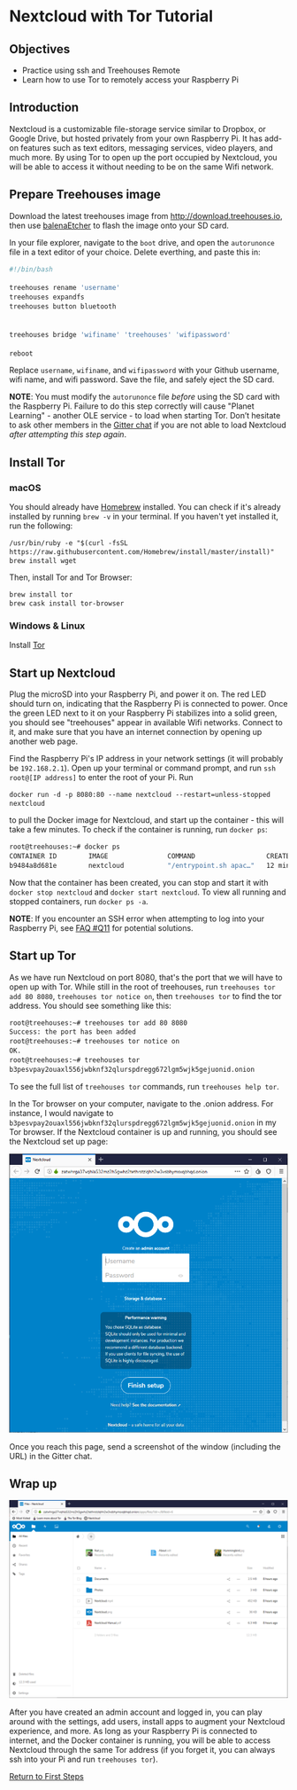 # Nextcloud with Tor Tutorial

## Objectives

* Practice using ssh and Treehouses Remote  
* Learn how to use Tor to remotely access your Raspberry Pi  

## Introduction

Nextcloud is a customizable file-storage service similar to Dropbox, or Google Drive, but hosted privately from your own Raspberry Pi.  It has add-on features such as text editors, messaging services, video players, and much more.  By using Tor to open up the port occupied by Nextcloud, you will be able to access it without needing to be on the same Wifi network.

## Prepare Treehouses image

Download the latest treehouses image from http://download.treehouses.io, then use [balenaEtcher](https://etcher.io) to flash the image onto your SD card.  

In your file explorer, navigate to the `boot` drive, and open the `autorunonce` file in a text editor of your choice.  Delete everthing, and paste this in:
	
```bash
#!/bin/bash

treehouses rename 'username'
treehouses expandfs
treehouses button bluetooth


treehouses bridge 'wifiname' 'treehouses' 'wifipassword'

reboot
```
Replace `username`, `wifiname`, and `wifipassword` with your Github username, wifi name, and wifi password.  Save the file, and safely eject the SD card.

**NOTE**: You must modify the `autorunonce` file _before_ using the SD card with the Raspberry Pi. Failure to do this step correctly will cause "Planet Learning" - another OLE service - to load when starting Tor. Don’t hesitate to ask other members in the [Gitter chat](https://gitter.im/treehouses/Lobby) if you are not able to load Nextcloud _after attempting this step again_.  


## Install Tor 

### macOS

You should already have [Homebrew](https://brew.sh) installed.  You can check if it's already installed by running `brew -v` in your terminal.  If you haven't yet installed it, run the following:
```
/usr/bin/ruby -e "$(curl -fsSL https://raw.githubusercontent.com/Homebrew/install/master/install)"
brew install wget
```

Then, install Tor and Tor Browser:
```
brew install tor
brew cask install tor-browser
```

### Windows & Linux

Install [Tor](https://www.torproject.org/download/)

## Start up Nextcloud

Plug the microSD into your Raspberry Pi, and power it on.  The red LED should turn on, indicating that the Raspberry Pi is connected to power.  Once the green LED next to it on your Raspberry Pi stabilizes into a solid green, you should see "treehouses" appear in available Wifi networks.  Connect to it, and make sure that you have an internet connection by opening up another web page.  

Find the Raspberry Pi's IP address in your network settings (it will probably be `192.168.2.1`).  Open up your terminal or command prompt, and run `ssh root@[IP address]` to enter the root of your Pi.  Run 
```
docker run -d -p 8080:80 --name nextcloud --restart=unless-stopped nextcloud
```
to pull the Docker image for Nextcloud, and start up the container - this will take a few minutes.  To check if the container is running, run `docker ps`:
```bash
root@treehouses:~# docker ps
CONTAINER ID        IMAGE               COMMAND                  CREATED             STATUS              PORTS                  NAMES
b9484a8d681e        nextcloud           "/entrypoint.sh apac…"   12 minutes ago      Up 12 minutes       0.0.0.0:8080->80/tcp   nextcloud
```
Now that the container has been created, you can stop and start it with `docker stop nextcloud` and `docker start nextcloud`.  To view all running and stopped containers, run `docker ps -a`.

**NOTE**: If you encounter an SSH error when attempting to log into your Raspberry Pi, see [FAQ #Q11](https://treehouses.io/#!pages/vi/faq.md#https://treehouses.io/pages/vi/#Q11:_What_if_you_encounter_Host_key_verification_fail%3F) for potential solutions.

## Start up Tor

As we have run Nextcloud on port 8080, that's the port that we will have to open up with Tor.  While still in the root of treehouses, run `treehouses tor add 80 8080`, `treehouses tor notice on`, then `treehouses tor` to find the tor address.  You should see something like this:
```bash
root@treehouses:~# treehouses tor add 80 8080
Success: the port has been added
root@treehouses:~# treehouses tor notice on
OK.
root@treehouses:~# treehouses tor
b3pesvpay2ouaxl556jwbknf32qlurspdregg672lgm5wjk5gejuonid.onion
```
To see the full list of `treehouses tor` commands, run `treehouses help tor`.  

In the Tor browser on your computer, navigate to the .onion address.  For instance, I would navigate to `b3pesvpay2ouaxl556jwbknf32qlurspdregg672lgm5wjk5gejuonid.onion` in my Tor browser.  If the Nextcloud container is up and running, you should see the Nextcloud set up page:  

![](images/nextcloud-login.png)

Once you reach this page, send a screenshot of the window (including the URL) in the Gitter chat.

## Wrap up    

![](images/nextcloud-dashboard.png)

After you have created an admin account and logged in, you can play around with the settings, add users, install apps to augment your Nextcloud experience, and more.  As long as your Raspberry Pi is connected to internet, and the Docker container is running, you will be able to access Nextcloud through the same Tor address (if you forget it, you can always ssh into your Pi and run `treehouses tor`).


[Return to First Steps](firststeps.md)
